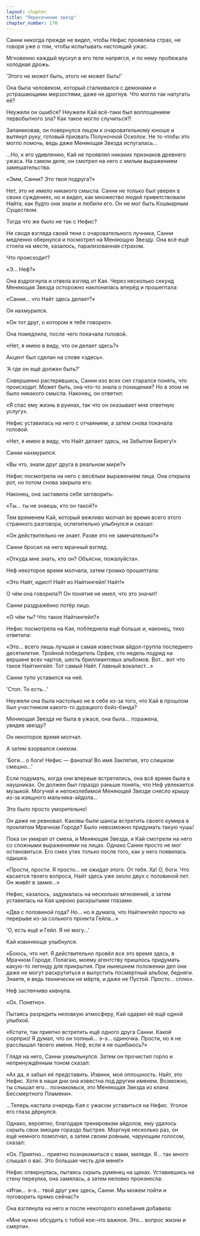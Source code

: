 ```yaml
---
layout: chapter
title: "Пересечение звёзд"
chapter_number: 170
---
```


Санни никогда прежде не видел, чтобы Нефис проявляла страх, не говоря уже о том, чтобы испытывать настоящий ужас.

Мгновенно каждый мускул в его теле напрягся, и по нему пробежала холодная дрожь.

'Этого не может быть, этого не может быть!'

Она была человеком, который сталкивался с демонами и устрашающими мерзостями, даже не дрогнув. Что могло так напугать её?

Неужели он ошибся? Неужели Кай всё-таки был воплощением первобытного зла? Как такое могло случиться?!

Запаниковав, он повернулся лицом к очаровательному юноше и вытянул руку, готовый призвать Полуночной Осколок. Не то чтобы это могло помочь, ведь даже Меняющая Звезда испугалась...

...Но, к его удивлению, Кай не проявлял никаких признаков древнего ужаса. На самом деле, он смотрел на него с милым выражением замешательства.

«Эмм, Санни? Это твоя подруга?»

Нет, это не имело никакого смысла. Санни не только был уверен в своих суждениях, но и видел, как множество людей приветствовали Найта, как будто они знали и любили его. Он не мог быть Кошмарным Существом.

Тогда что же было не так с Нефис?

Не сводя взгляда своей тени с очаровательного лучника, Санни медленно обернулся и посмотрел на Меняющую Звезду. Она всё ещё стояла на месте, казалось, парализованная страхом.

Что происходит?

«Э... Неф?»

Она вздрогнула и отвела взгляд от Кая. Через несколько секунд Меняющая Звезда осторожно наклонилась вперёд и прошептала:

«Санни... что Найт здесь делает?»

Он нахмурился.

«Он тот друг, о котором я тебе говорил».

Она помедлила, после чего покачала головой.

«Нет, я имею в виду, что он делает здесь?»

Акцент был сделан на слове «здесь».

'А где он ещё должен быть?'

Совершенно растерявшись, Санни изо всех сил старался понять, что происходит. Может быть, она что-то знала о похищении? Но в этом не было никакого смысла. Наконец, он ответил:

«Я спас ему жизнь в руинах, так что он оказывает мне ответную услугу».

Нефис уставилась на него с отчаянием, а затем снова покачала головой.

«Нет, я имею в виду, что Найт делает здесь, на Забытом Берегу!»

Санни нахмурился.

«Вы что, знали друг друга в реальном мире?»

Нефис посмотрела на него с весёлым выражением лица. Она открыла рот, но потом снова закрыла его.

Наконец, она заставила себя заговорить:

«Ты... ты не знаешь, кто он такой?»

Тем временем Кай, который вежливо молчал во время всего этого странного разговора, ослепительно улыбнулся и сказал:

«Он действительно не знает. Разве это не замечательно?»

Санни бросил на него мрачный взгляд.

«Откуда мне знать, кто он? Объясни, пожалуйста».

Неф некоторое время молчала, затем громко прошептала:

«Это Найт, идиот! Найт из Найтингейл! Найт!»

О чём она говорила?! Он понятия не имел, что это значит!

Санни раздражённо потёр лицо.

«О чём ты? Что такое Найтингейл?»

Нефис посмотрела на Кая, побледнела ещё больше и, наконец, тихо ответила:

«Это... всего лишь лучшая и самая известная айдол-группа последнего десятилетия. Тройной победитель Орфея, сто недель подряд на вершине всех чартов, шесть бриллиантовых альбомов. Вот... вот что такое Найтингейл. Тот самый Найт. Главный вокалист...»

Санни тупо уставился на неё.

'Стоп. То есть...'

Неужели она была настолько не в себе из-за того, что Кай в прошлом был участником какого-то дурацкого бойз-бэнда?

Меняющая Звезда не была в ужасе, она была... поражена, увидев звезду?

Он некоторое время молчал.

А затем взорвался смехом.

'Боги... о боги! Нефис — фанатка! Во имя Заклятия, это слишком смешно...'

Если подумать, когда они впервые встретились, она всё время была в наушниках. Он должен был гораздо раньше понять, что Неф увлекается музыкой. Могучей и непоколебимой Меняющей Звезде снесло крышу из-за изящного мальчика-айдола...

Это было просто уморительно!

Он даже не ревновал. Каковы были шансы встретить своего кумира в проклятом Мрачном Городе? Было невозможно придумать такую чушь!

Пока он умирал от смеха, и Меняющая Звезда, и Кай смотрели на него со сложными выражениями на лицах. Однако Санни просто не мог остановиться. Его смех утих только после того, как у него появилась одышка.

«Прости, прости. Я просто... не ожидал этого. От тебя. Ха! О, боги. Что касается твоего вопроса, Найт здесь уже около двух с половиной лет. Он живёт в замке...»

Нефис, казалось, задумалась на несколько мгновений, а затем уставилась на Кая широко раскрытыми глазами.

«Два с половиной года? Но... но я думала, что Найтингейл просто на перерыве из-за сольного проекта Гейла...»

'О, есть ещё и Гейл. Я не могу...'

Кай извиняюще улыбнулся.

«Боюсь, что нет. Я действительно провёл все это время здесь, в Мрачном Городе. Полагаю, моему агентству пришлось придумать какую-то легенду для прикрытия. При нынешнем положении дел они даже не могут раскрутиться и выпустить посмертный альбом, бедняги. Знаете, я ведь технически не мёртв, и даже не Пустой. Просто... сплю».

Неф застенчиво кивнула.

«Ох. Понятно».

Пытаясь разрядить неловкую атмосферу, Кай одарил её ещё одной улыбкой.

«Кстати, так приятно встретить ещё одного друга Санни. Какой сюрприз! Я думал, что он полный... э-э... одиночка. Прости, но я не расслышал твоего имени. Неф, если я не ошибаюсь?»

Глядя на него, Санни ухмыльнулся. Затем он прочистил горло и непринуждённым тоном сказал:

«Ах да, я забыл её представить. Извини, моя оплошность. Найт, это Нефис. Хотя в наши дни она известна под другим именем. Возможно, ты слышал его... познакомься, это Меняющая Звезда из клана Бессмертного Пламени».

...Теперь настала очередь Кая с ужасом уставиться на Нефис. Уголок его глаза дёрнулся.

Однако, вероятно, благодаря тренировкам айдолов, ему удалось скрыть свои эмоции гораздо быстрее. Моргнув несколько раз, он ещё немного помолчал, а затем своим ровным, чарующим голосом, сказал:

«Ох. Приятно... приятно познакомиться с вами, миледи. Я... так много слышал о вас. Это большая честь для меня!»

Нефис отвернулась, пытаясь скрыть румянец на щеках. Уставившись на стену переулка, она замялась, а затем неловко произнесла:

«Итак... э-э... твой друг уже здесь, Санни. Мы можем пойти и поговорить прямо сейчас?»

Она взглянула на него и после некоторого колебания добавила:

«Мне нужно обсудить с тобой кое-что важное. Это... вопрос жизни и смерти».